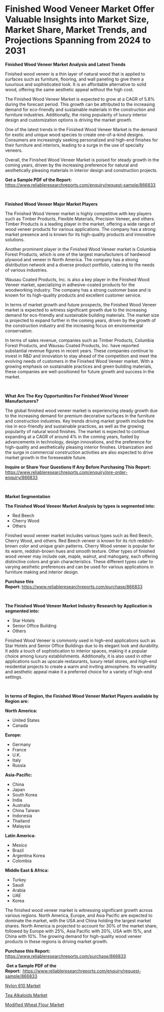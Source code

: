<p><h1>Finished Wood Veneer Market Offer Valuable Insights into Market Size, Market Share, Market Trends, and Projections Spanning from 2024 to 2031</h1></p><p><strong>Finished Wood Veneer Market Analysis and Latest Trends</strong></p>
<p><p>Finished wood veneer is a thin layer of natural wood that is applied to surfaces such as furniture, flooring, and wall paneling to give them a luxurious and sophisticated look. It is an affordable alternative to solid wood, offering the same aesthetic appeal without the high cost.</p><p>The Finished Wood Veneer Market is expected to grow at a CAGR of 5.8% during the forecast period. This growth can be attributed to the increasing demand for eco-friendly and sustainable materials in the construction and furniture industries. Additionally, the rising popularity of luxury interior design and customization options is driving the market growth.</p><p>One of the latest trends in the Finished Wood Veneer Market is the demand for exotic and unique wood species to create one-of-a-kind designs. Consumers are increasingly seeking personalized and high-end finishes for their furniture and interiors, leading to a surge in the use of specialty veneers.</p><p>Overall, the Finished Wood Veneer Market is poised for steady growth in the coming years, driven by the increasing preference for natural and aesthetically pleasing materials in interior design and construction projects.</p></p>
<p><strong>Get a Sample PDF of the Report:&nbsp;</strong> <a href="https://www.reliableresearchreports.com/enquiry/request-sample/866833">https://www.reliableresearchreports.com/enquiry/request-sample/866833</a></p>
<p>&nbsp;</p>
<p><strong>Finished Wood Veneer Major Market Players</strong></p>
<p><p>The Finished Wood Veneer market is highly competitive with key players such as Timber Products, Flexible Materials, Precision Veneer, and others. Timber Products is a leading player in the market, offering a wide range of wood veneer products for various applications. The company has a strong market presence and is known for its high-quality products and innovative solutions.</p><p>Another prominent player in the Finished Wood Veneer market is Columbia Forest Products, which is one of the largest manufacturers of hardwood plywood and veneer in North America. The company has a strong distribution network and a diverse product portfolio, catering to the needs of various industries.</p><p>Wausau Coated Products, Inc. is also a key player in the Finished Wood Veneer market, specializing in adhesive-coated products for the woodworking industry. The company has a strong customer base and is known for its high-quality products and excellent customer service.</p><p>In terms of market growth and future prospects, the Finished Wood Veneer market is expected to witness significant growth due to the increasing demand for eco-friendly and sustainable building materials. The market size is projected to expand further in the coming years, driven by the growth of the construction industry and the increasing focus on environmental conservation.</p><p>In terms of sales revenue, companies such as Timber Products, Columbia Forest Products, and Wausau Coated Products, Inc. have reported substantial revenue figures in recent years. These companies continue to invest in R&D and innovation to stay ahead of the competition and meet the evolving needs of customers in the Finished Wood Veneer market. With a growing emphasis on sustainable practices and green building materials, these companies are well-positioned for future growth and success in the market.</p></p>
<p>&nbsp;</p>
<p><strong>What Are The Key Opportunities For Finished Wood Veneer Manufacturers?</strong></p>
<p><p>The global finished wood veneer market is experiencing steady growth due to the increasing demand for premium decorative surfaces in the furniture and construction industries. Key trends driving market growth include the rise in eco-friendly and sustainable practices, as well as the growing popularity of natural wood finishes. The market is expected to continue expanding at a CAGR of around 4% in the coming years, fueled by advancements in technology, design innovations, and the preference for high-quality and aesthetically pleasing interior finishes. Urbanization and the surge in commercial construction activities are also expected to drive market growth in the foreseeable future.</p></p>
<p><strong>Inquire or Share Your Questions If Any Before Purchasing This Report:</strong> <a href="https://www.reliableresearchreports.com/enquiry/pre-order-enquiry/866833">https://www.reliableresearchreports.com/enquiry/pre-order-enquiry/866833</a></p>
<p>&nbsp;</p>
<p><strong>Market Segmentation</strong></p>
<p><strong>The Finished Wood Veneer Market Analysis by types is segmented into:</strong></p>
<p><ul><li>Red Beech</li><li>Cherry Wood</li><li>Others</li></ul></p>
<p><p>Finished wood veneer market includes various types such as Red Beech, Cherry Wood, and others. Red Beech veneer is known for its rich reddish-brown color and unique grain patterns. Cherry Wood veneer is popular for its warm, reddish-brown hues and smooth texture. Other types of finished wood veneer may include oak, maple, walnut, and mahogany, each offering distinctive colors and grain characteristics. These different types cater to varying aesthetic preferences and can be used for various applications in furniture making and interior design.</p></p>
<p><strong>Purchase this Report:&nbsp;</strong><a href="https://www.reliableresearchreports.com/purchase/866833">https://www.reliableresearchreports.com/purchase/866833</a></p>
<p>&nbsp;</p>
<p><strong>The Finished Wood Veneer Market Industry Research by Application is segmented into:</strong></p>
<p><ul><li>Star Hotels</li><li>Senior Office Building</li><li>Others</li></ul></p>
<p><p>Finished Wood Veneer is commonly used in high-end applications such as Star Hotels and Senior Office Buildings due to its elegant look and durability. It adds a touch of sophistication to interior spaces, making it a popular choice among luxury establishments. Additionally, it is also used in other applications such as upscale restaurants, luxury retail stores, and high-end residential projects to create a warm and inviting atmosphere. Its versatility and aesthetic appeal make it a preferred choice for a variety of high-end settings.</p></p>
<p>&nbsp;</p>
<p><strong>In terms of Region, the Finished Wood Veneer Market Players available by Region are:</strong></p>
<p>
    <p> <strong> North America: </strong>
        <ul>
            <li>United States</li>
            <li>Canada</li>
        </ul>
        </p> 
    <p> <strong> Europe: </strong>
        <ul>
            <li>Germany</li>
            <li>France</li>
            <li>U.K.</li>
            <li>Italy</li>
            <li>Russia</li>
        </ul>
        </p> 
    <p> <strong> Asia-Pacific: </strong>
        <ul>
            <li>China</li>
            <li>Japan</li>
            <li>South Korea</li>
            <li>India</li>
            <li>Australia</li>
            <li>China Taiwan</li>
            <li>Indonesia</li>
            <li>Thailand</li>
            <li>Malaysia</li>
        </ul>
        </p> 
    <p> <strong> Latin America: </strong>
        <ul>
            <li>Mexico</li>
            <li>Brazil</li>
            <li>Argentina Korea</li>
            <li>Colombia</li>
        </ul>
        </p> 
    <p> <strong> Middle East & Africa: </strong>
        <ul>
            <li>Turkey</li>
            <li>Saudi</li>
            <li>Arabia</li>
            <li>UAE</li>
            <li>Korea</li>
        </ul>
    </p>
    </p>
<p><p>The finished wood veneer market is witnessing significant growth across various regions. North America, Europe, and Asia Pacific are expected to dominate the market, with the USA and China holding the largest market shares. North America is projected to account for 30% of the market share, followed by Europe with 25%, Asia Pacific with 20%, USA with 15%, and China with 10%. The growing demand for high-quality wood veneer products in these regions is driving market growth.</p></p>
<p><strong>Purchase this Report: </strong><a href="https://www.reliableresearchreports.com/purchase/866833">https://www.reliableresearchreports.com/purchase/866833</a></p>
<p>&nbsp;<strong>Get a Sample PDF of the Report:&nbsp;&nbsp;</strong><a href="https://www.reliableresearchreports.com/enquiry/request-sample/866833">https://www.reliableresearchreports.com/enquiry/request-sample/866833</a></p>
<p><strong></strong></p>
<p><p><a href="https://github.com/kosella/Market-Research-Report-List-2/blob/main/nylon-610-market.md">Nylon 610 Market</a></p><p><a href="https://github.com/kufem1/Market-Research-Report-List-1/blob/main/tea-alkaloids-market.md">Tea Alkaloids Market</a></p><p><a href="https://github.com/singletonthaxterkelliehr2df/Market-Research-Report-List-1/blob/main/modified-wheat-flour-market.md">Modified Wheat Flour Market</a></p></p>